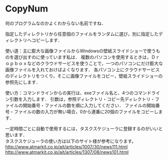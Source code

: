 # CopyNum

何のプログラムなのかよくわからない名前ですね．  
  
指定したディレクトリから任意個のファイルをランダムに選び，別に指定したディレクトリへコピーします．  
  
  
使い道：主に膨大な画像ファイルからWindowsの壁紙スライドショーで使うものを選び出すのに使っています私は．
複数のパソコンを使用するときは，Ｄｒｏｐｂｏｘなどのクラウドサービスを使うことで，一つのパソコンにだけ膨大な画像ファイルを入れておけばよくなります．
各パソコン上にクラウドサービスのディレクトリをつくり，そこに画像ファイルをコピー，壁紙スライドショーの参照先にします．  
  
  
使い方：コマンドラインからの実行は、exeファイル名と、4つのコマンドライン引数を入力します．
引数は，参照ディレクトリ・コピー先ディレクトリ・ファイルの開始番号・ファイルの数を順に入力してください．
ファイルの開始番号・ファイルの数の入力が無い場合，0から連番に20個のファイルをコピーします．  
  
一定時間ごとに自動で使用するには，タスクスケジューラに登録するのがいいと思います．   
タスクスケジューラの使い方は以下のサイト様が参考になります。  
http://www.atmarkit.co.jp/ait/articles/1007/30/news111.html  
http://www.atmarkit.co.jp/ait/articles/1307/08/news101.html

